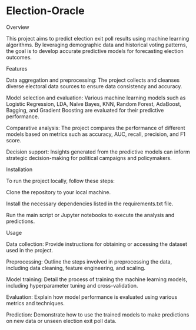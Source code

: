 # Election-Oracle
Overview

This project aims to predict election exit poll results using machine learning algorithms. By leveraging demographic data and historical voting patterns, the goal is to develop accurate predictive models for forecasting election outcomes.

Features

Data aggregation and preprocessing: The project collects and cleanses diverse electoral data sources to ensure data consistency and accuracy.

Model selection and evaluation: Various machine learning models such as Logistic Regression, LDA, Naïve Bayes, KNN, Random Forest, AdaBoost, Bagging, and Gradient Boosting are evaluated for their predictive performance.

Comparative analysis: The project compares the performance of different models based on metrics such as accuracy, AUC, recall, precision, and F1 score.

Decision support: Insights generated from the predictive models can inform strategic decision-making for political campaigns and policymakers.

Installation

To run the project locally, follow these steps:

Clone the repository to your local machine.

Install the necessary dependencies listed in the requirements.txt file.

Run the main script or Jupyter notebooks to execute the analysis and predictions.

Usage

Data collection: Provide instructions for obtaining or accessing the dataset used in the project.

Preprocessing: Outline the steps involved in preprocessing the data, including data cleaning, feature engineering, and scaling.

Model training: Detail the process of training the machine learning models, including hyperparameter tuning and cross-validation.

Evaluation: Explain how model performance is evaluated using various metrics and techniques.

Prediction: Demonstrate how to use the trained models to make predictions on new data or unseen election exit poll data.


